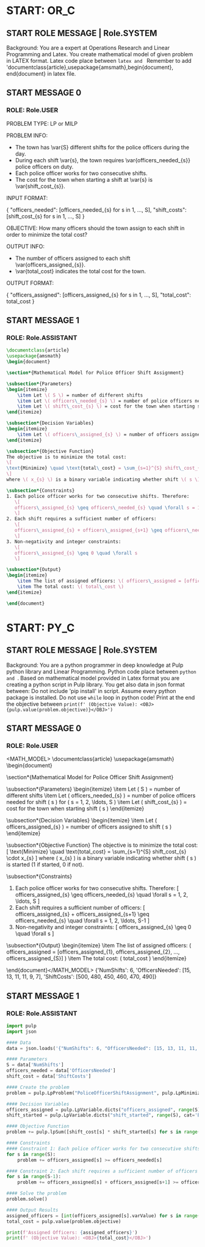 # START: OR_C 
## START ROLE MESSAGE | Role.SYSTEM 
Background: You are a expert at Operations Research and Linear Programming and Latex. You create mathematical model of given problem in LATEX format. Latex code place between ```latex and ``` Remember to add 'documentclass{article},usepackage{amsmath},begin{document}, end{document} in latex file. 
## START MESSAGE 0 
### ROLE: Role.USER
<DESCRIPTION>
PROBLEM TYPE: LP or MILP

PROBLEM INFO:

- The town has \var{S} different shifts for the police officers during the day.
- During each shift \var{s}, the town requires \var{officers_needed_{s}} police officers on duty.
- Each police officer works for two consecutive shifts.
- The cost for the town when starting a shift at \var{s} is \var{shift_cost_{s}}.

INPUT FORMAT: 

{
    "officers_needed": [officers_needed_{s} for s in 1, ..., S],
    "shift_costs": [shift_cost_{s} for s in 1, ..., S]
}

OBJECTIVE: How many officers should the town assign to each shift in order to minimize the total cost?

OUTPUT INFO:

- The number of officers assigned to each shift \var{officers_assigned_{s}}.
- \var{total_cost} indicates the total cost for the town.

OUTPUT FORMAT:

{
    "officers_assigned": [officers_assigned_{s} for s in 1, ..., S],
    "total_cost": total_cost
}
</DESCRIPTION>


## START MESSAGE 1 
### ROLE: Role.ASSISTANT
```latex
\documentclass{article}
\usepackage{amsmath}
\begin{document}

\section*{Mathematical Model for Police Officer Shift Assignment}

\subsection*{Parameters}
\begin{itemize}
    \item Let \( S \) = number of different shifts
    \item Let \( officers\_needed_{s} \) = number of police officers needed for shift \( s \) for \( s = 1, 2, \ldots, S \)
    \item Let \( shift\_cost_{s} \) = cost for the town when starting shift \( s \)
\end{itemize}

\subsection*{Decision Variables}
\begin{itemize}
    \item Let \( officers\_assigned_{s} \) = number of officers assigned to shift \( s \)
\end{itemize}

\subsection*{Objective Function}
The objective is to minimize the total cost:
\[
\text{Minimize} \quad \text{total\_cost} = \sum_{s=1}^{S} shift\_cost_{s} \cdot x_{s}
\]
where \( x_{s} \) is a binary variable indicating whether shift \( s \) is started (1 if started, 0 if not). 

\subsection*{Constraints}
1. Each police officer works for two consecutive shifts. Therefore:
   \[
   officers\_assigned_{s} \geq officers\_needed_{s} \quad \forall s = 1, 2, \ldots, S
   \]
2. Each shift requires a sufficient number of officers:
   \[
   officers\_assigned_{s} + officers\_assigned_{s+1} \geq officers\_needed_{s} \quad \forall s = 1, 2, \ldots, S-1
   \]
3. Non-negativity and integer constraints:
   \[
   officers\_assigned_{s} \geq 0 \quad \forall s
   \]

\subsection*{Output}
\begin{itemize}
    \item The list of assigned officers: \( officers\_assigned = [officers\_assigned_{1}, officers\_assigned_{2}, ..., officers\_assigned_{S}] \)
    \item The total cost: \( total\_cost \)
\end{itemize}

\end{document}
```

# START: PY_C 
## START ROLE MESSAGE | Role.SYSTEM 
Background: You are a python programmer in deep knowledge at Pulp python library and Linear Programming. Python code place between ```python and ```. Based on mathematical model provided in Latex format you are creating a python script in Pulp library. You get also data in json format between: <DATA></DATA> Do not include 'pip install' in script. Assume every python package is installed. Do not use `while` loop in python code! Print at the end the objective between <OBJ></OBJ> `print(f' (Objective Value): <OBJ>{pulp.value(problem.objective)}</OBJ>')` 
## START MESSAGE 0 
### ROLE: Role.USER
<MATH_MODEL>
\documentclass{article}
\usepackage{amsmath}
\begin{document}

\section*{Mathematical Model for Police Officer Shift Assignment}

\subsection*{Parameters}
\begin{itemize}
    \item Let \( S \) = number of different shifts
    \item Let \( officers\_needed_{s} \) = number of police officers needed for shift \( s \) for \( s = 1, 2, \ldots, S \)
    \item Let \( shift\_cost_{s} \) = cost for the town when starting shift \( s \)
\end{itemize}

\subsection*{Decision Variables}
\begin{itemize}
    \item Let \( officers\_assigned_{s} \) = number of officers assigned to shift \( s \)
\end{itemize}

\subsection*{Objective Function}
The objective is to minimize the total cost:
\[
\text{Minimize} \quad \text{total\_cost} = \sum_{s=1}^{S} shift\_cost_{s} \cdot x_{s}
\]
where \( x_{s} \) is a binary variable indicating whether shift \( s \) is started (1 if started, 0 if not). 

\subsection*{Constraints}
1. Each police officer works for two consecutive shifts. Therefore:
   \[
   officers\_assigned_{s} \geq officers\_needed_{s} \quad \forall s = 1, 2, \ldots, S
   \]
2. Each shift requires a sufficient number of officers:
   \[
   officers\_assigned_{s} + officers\_assigned_{s+1} \geq officers\_needed_{s} \quad \forall s = 1, 2, \ldots, S-1
   \]
3. Non-negativity and integer constraints:
   \[
   officers\_assigned_{s} \geq 0 \quad \forall s
   \]

\subsection*{Output}
\begin{itemize}
    \item The list of assigned officers: \( officers\_assigned = [officers\_assigned_{1}, officers\_assigned_{2}, ..., officers\_assigned_{S}] \)
    \item The total cost: \( total\_cost \)
\end{itemize}

\end{document}</MATH_MODEL>
<DATA>
{'NumShifts': 6, 'OfficersNeeded': [15, 13, 11, 11, 9, 7], 'ShiftCosts': [500, 480, 450, 460, 470, 490]}</DATA>


## START MESSAGE 1 
### ROLE: Role.ASSISTANT
```python
import pulp
import json

#### Data
data = json.loads('{"NumShifts": 6, "OfficersNeeded": [15, 13, 11, 11, 9, 7], "ShiftCosts": [500, 480, 450, 460, 470, 490]}')

#### Parameters
S = data['NumShifts']
officers_needed = data['OfficersNeeded']
shift_cost = data['ShiftCosts']

#### Create the problem
problem = pulp.LpProblem("PoliceOfficerShiftAssignment", pulp.LpMinimize)

#### Decision Variables
officers_assigned = pulp.LpVariable.dicts("officers_assigned", range(S), lowBound=0, cat='Integer')
shift_started = pulp.LpVariable.dicts("shift_started", range(S), cat='Binary')

#### Objective Function
problem += pulp.lpSum([shift_cost[s] * shift_started[s] for s in range(S)])

#### Constraints
#### Constraint 1: Each police officer works for two consecutive shifts.
for s in range(S):
    problem += officers_assigned[s] >= officers_needed[s]

#### Constraint 2: Each shift requires a sufficient number of officers for the consecutive shifts.
for s in range(S-1):
    problem += officers_assigned[s] + officers_assigned[s+1] >= officers_needed[s]

#### Solve the problem
problem.solve()

#### Output Results
assigned_officers = [int(officers_assigned[s].varValue) for s in range(S)]
total_cost = pulp.value(problem.objective)

print(f'Assigned Officers: {assigned_officers}')
print(f' (Objective Value): <OBJ>{total_cost}</OBJ>')
```

